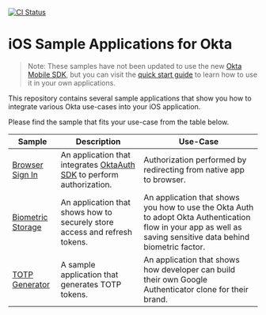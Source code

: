[![CI Status](https://img.shields.io/travis/okta/samples-ios.svg?style=flat)](https://travis-ci.org/okta/samples-ios)

# iOS Sample Applications for Okta

> Note: These samples have not been updated to use the new [Okta Mobile SDK](https://github.com/okta/okta-mobile-swift), but you can visit the [quick start guide](https://developer.okta.com/docs/guides/sign-into-mobile-app-redirect/ios/main/) to learn how to use it in your own applications.

This repository contains several sample applications that show you how to integrate various Okta use-cases into your iOS application.

Please find the sample that fits your use-case from the table below.

| Sample | Description | Use-Case |
|--------|-------------|----------|
| [Browser Sign In](/browser-sign-in) | An application that integrates [OktaAuth SDK](https://github.com/okta/okta-sdk-appauth-ios) to perform authorization. | Authorization performed by redirecting from native app to browser. |
| [Biometric Storage](/browser-sign-in-and-biometric-storage) | An application that shows how to securely store access and refresh tokens. | An application that shows you how to use the Okta Auth to adopt Okta Authentication flow in your app as well as saving sensitive data behind biometric factor. | 
| [TOTP Generator](/totp-app) | A sample application that generates TOTP tokens. | An application that shows how developer can build their own Google Authenticator clone for their brand. | 
